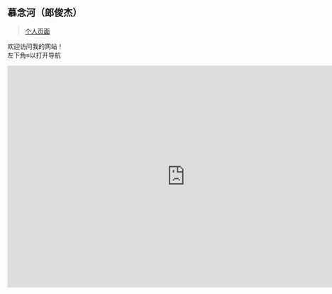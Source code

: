 ## 慕念河（郎俊杰）

> [个人页面](http://langjunjie.cn)

欢迎访问我的网站！<br>
左下角≡以打开导航

<iframe height="500" width="800" src="https://wj.qq.com/s2/9336691/c651/" frameborder="0" allowfullscreen></iframe>
